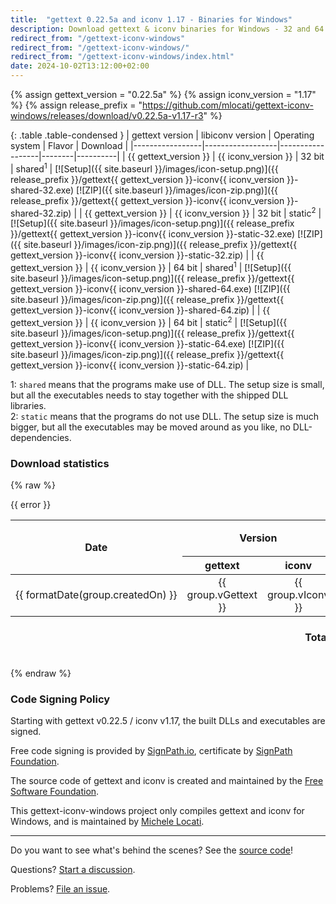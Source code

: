 ```yaml
---
title:  "gettext 0.22.5a and iconv 1.17 - Binaries for Windows"
description: Download gettext & iconv binaries for Windows - 32 and 64 bits - shared and static.
redirect_from: "/gettext-iconv-windows"
redirect_from: "/gettext-iconv-windows/"
redirect_from: "/gettext-iconv-windows/index.html"
date: 2024-10-02T13:12:00+02:00
---
```


{% assign gettext_version = "0.22.5a" %}
{% assign iconv_version = "1.17" %}
{% assign release_prefix = "https://github.com/mlocati/gettext-iconv-windows/releases/download/v0.22.5a-v1.17-r3" %}

{: .table .table-condensed }
| gettext version | libiconv version | Operating system | Flavor | Download |
|-----------------|------------------|------------------|--------|----------|
| {{ gettext_version }} | {{ iconv_version }} | 32 bit | shared<sup>1</sup> | [![Setup]({{ site.baseurl }}/images/icon-setup.png)]({{ release_prefix }}/gettext{{ gettext_version }}-iconv{{ iconv_version }}-shared-32.exe) [![ZIP]({{ site.baseurl }}/images/icon-zip.png)]({{ release_prefix }}/gettext{{ gettext_version }}-iconv{{ iconv_version }}-shared-32.zip) |
| {{ gettext_version }} | {{ iconv_version }} | 32 bit | static<sup>2</sup> | [![Setup]({{ site.baseurl }}/images/icon-setup.png)]({{ release_prefix }}/gettext{{ gettext_version }}-iconv{{ iconv_version }}-static-32.exe) [![ZIP]({{ site.baseurl }}/images/icon-zip.png)]({{ release_prefix }}/gettext{{ gettext_version }}-iconv{{ iconv_version }}-static-32.zip) |
| {{ gettext_version }} | {{ iconv_version }} | 64 bit | shared<sup>1</sup> | [![Setup]({{ site.baseurl }}/images/icon-setup.png)]({{ release_prefix }}/gettext{{ gettext_version }}-iconv{{ iconv_version }}-shared-64.exe) [![ZIP]({{ site.baseurl }}/images/icon-zip.png)]({{ release_prefix }}/gettext{{ gettext_version }}-iconv{{ iconv_version }}-shared-64.zip) |
| {{ gettext_version }} | {{ iconv_version }} | 64 bit | static<sup>2</sup> | [![Setup]({{ site.baseurl }}/images/icon-setup.png)]({{ release_prefix }}/gettext{{ gettext_version }}-iconv{{ iconv_version }}-static-64.exe) [![ZIP]({{ site.baseurl }}/images/icon-zip.png)]({{ release_prefix }}/gettext{{ gettext_version }}-iconv{{ iconv_version }}-static-64.zip) |

1: `shared` means that the programs make use of DLL. The setup size is small, but all the executables needs to stay together with the shipped DLL libraries.  
2: `static` means that the programs do not use DLL. The setup size is much bigger, but all the executables may be moved around as you like, no DLL-dependencies.


### Download statistics

{% raw %}
<div id="giw-download-stats" v-cloak>
    <div v-if="error !== null" class="alert alert-danger" style="white-space: pre-wrap">{{ error }}</div>
    <i v-else-if="stats === null" class="fa fa-refresh fa-spin"></i>
    <div v-else>
        <table class="table table-striped" style="width: auto">
            <thead>
                <tr>
                    <th rowspan="3" style="text-align: center">Date</th>
                    <th rowspan="2" colspan="2" style="text-align: center">Version</th>
                    <th colspan="4" style="text-align: center">Shared</th>
				    <th colspan="4" style="text-align: center">Static</th>
				    <th rowspan="3" style="text-align: center">Total</th>
				    <th rowspan="3" style="text-align: center">Downloads/day</th>
			    </tr>
			    <tr>
				    <th colspan="2" style="text-align: center">32 bits</th>
				    <th colspan="2" style="text-align: center">64 bits</th>
				    <th colspan="2" style="text-align: center">32 bits</th>
				    <th colspan="2" style="text-align: center">64 bits</th>
			    </tr>
			    <tr>
				    <th rowspan="2" style="text-align: center">gettext</th>
				    <th rowspan="2" style="text-align: center">iconv</th>
				    <th style="text-align: center">exe</th>
				    <th style="text-align: center">zip</th>
				    <th style="text-align: center">exe</th>
				    <th style="text-align: center">zip</th>
				    <th style="text-align: center">exe</th>
				    <th style="text-align: center">zip</th>
				    <th style="text-align: center">exe</th>
				    <th style="text-align: center">zip</th>
			    </tr>
            </thead>
            <tbody>
                <tr v-for="group in stats.groups">
                    <td style="text-align: center">
                        <a v-bind:href="group.link" style="white-space: nowrap">{{ formatDate(group.createdOn) }}</a>
                    </td>
                    <td style="text-align: center">
                        {{ group.vGettext }}
                    </td>
                    <td style="text-align: center">
                        {{ group.vIconv }}
                    </td>
                    <td style="text-align: center">
                        {{ formatInt(group.shared32exe) }}
                    </td>
                    <td style="text-align: center">
                        {{ formatInt(group.shared32zip) }}
                    </td>
                    <td style="text-align: center">
                        {{ formatInt(group.shared64exe) }}
                    </td>
                    <td style="text-align: center">
                        {{ formatInt(group.shared64zip) }}
                    </td>
                    <td style="text-align: center">
                        {{ formatInt(group.static32exe) }}
                    </td>
                    <td style="text-align: center">
                        {{ formatInt(group.static32zip) }}
                    </td>
                    <td style="text-align: center">
                        {{ formatInt(group.static64exe) }}
                    </td>
                    <td style="text-align: center">
                        {{ formatInt(group.static64zip) }}
                    </td>
                    <td style="text-align: center">
                        {{ formatInt(group.total) }}
                    </td>
                    <td style="text-align: center">
                        {{ formatFloat(getGroupdDownloadsPerDay(group)) }}
                    </td>
                </tr>
            </tbody>
            <tfoot>
                <tr>
                    <th colspan="3" style="text-align: right">Total</th>
                    <td style="text-align: center">
                        {{ formatInt(stats.totals.shared32exe) }}
                    </td>
                    <td style="text-align: center">
                        {{ formatInt(stats.totals.shared32zip) }}
                    </td>
                    <td style="text-align: center">
                        {{ formatInt(stats.totals.shared64exe) }}
                    </td>
                    <td style="text-align: center">
                        {{ formatInt(stats.totals.shared64zip) }}
                    </td>
                    <td style="text-align: center">
                        {{ formatInt(stats.totals.static32exe) }}
                    </td>
                    <td style="text-align: center">
                        {{ formatInt(stats.totals.static32zip) }}
                    </td>
                    <td style="text-align: center">
                        {{ formatInt(stats.totals.static64exe) }}
                    </td>
                    <td style="text-align: center">
                        {{ formatInt(stats.totals.static64zip) }}
                    </td>
                    <td style="text-align: center">
                        {{ formatInt(stats.totals.total) }}
                    </td>
                    <td>
                    </td>
                </tr>
            </tfoot>
        </table>
    </div>
</div>
{% endraw %}


### Code Signing Policy

Starting with gettext v0.22.5 / iconv v1.17, the built DLLs and executables are signed.

Free code signing is provided by [SignPath.io](https://about.signpath.io/), certificate by [SignPath Foundation](https://signpath.org/).

The source code of gettext and iconv is created and maintained by the [Free Software Foundation](https://www.fsf.org/).

This gettext-iconv-windows project only compiles gettext and iconv for Windows, and is maintained by [Michele Locati](https://mlocati.github.io).

----

Do you want to see what's behind the scenes? See the [source code](https://github.com/mlocati/gettext-iconv-windows)!

Questions? [Start a discussion](https://github.com/mlocati/gettext-iconv-windows/discussions).

Problems? [File an issue](https://github.com/mlocati/gettext-iconv-windows/issues).

<script src="{{ "/js/vue.js?3.5.11" | prepend: site.baseurl }}"></script>
<script src="{{ "/js/gettext-iconv-windows.js?5" | prepend: site.baseurl }}"></script>